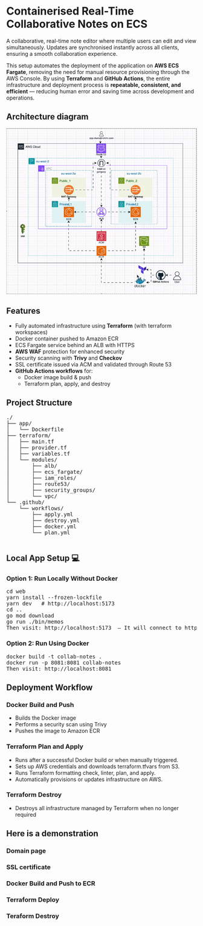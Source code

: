 # Containerised Real-Time Collaborative Notes on ECS

A collaborative, real-time note editor where multiple users can edit and view simultaneously.
Updates are synchronised instantly across all clients, ensuring a smooth collaboration experience.

This setup automates the deployment of the application on **AWS ECS Fargate**, removing the need for manual resource provisioning through the AWS Console. By using **Terraform** and **GitHub Actions**, the entire infrastructure and deployment process is **repeatable, consistent, and efficient** — reducing human error and saving time across development and operations.


##  Architecture diagram
<p align="center">
  <img src="images/arcitechture-diagram.gif" alt="architechtural diagram" style="width:700px"/>
</p>

##  Features
- Fully automated infrastructure using **Terraform** (with terraform workspaces)  
- Docker container pushed to Amazon ECR
- ECS Fargate service behind an ALB with HTTPS
- **AWS WAF** protection for enhanced security  
- Security scanning with **Trivy** and **Checkov** 
- SSL certificate issued via ACM and validated through Route 53
- **GitHub Actions workflows** for:  
  - Docker image build & push  
  - Terraform plan, apply, and destroy  


## Project Structure
<pre>
./
├── app/
│   └── Dockerfile
├── terraform/
│   ├── main.tf
│   ├── provider.tf
│   ├── variables.tf
│   └── modules/
│       ├── alb/
│       ├── ecs_fargate/
│       ├── iam_roles/
│       ├── route53/
│       ├── security_groups/
│       └── vpc/
└── .github/
    └── workflows/
        ├── apply.yml
        ├── destroy.yml
        ├── docker.yml
        └── plan.yml

</pre>

## Local App Setup 💻
### Option 1: Run Locally Without Docker
<pre>
cd web
yarn install --frozen-lockfile
yarn dev   # http://localhost:5173
cd ..
go mod download
go run ./bin/memos  
Then visit: http://localhost:5173  — It will connect to http://localhost:8081 (backend).
</pre>  
### Option 2: Run Using Docker
<pre>
docker build -t collab-notes .
docker run -p 8081:8081 collab-notes
Then visit: http://localhost:8081 
</pre>
## Deployment Workflow
### Docker Build and Push
- Builds the Docker image
- Performs a security scan using Trivy
- Pushes the image to Amazon ECR

### Terraform Plan and Apply
- Runs after a successful Docker build or when manually triggered.
- Sets up AWS credentials and downloads terraform.tfvars from S3.
- Runs Terraform formatting check, linter, plan, and apply.
- Automatically provisions or updates infrastructure on AWS.

### Terraform Destroy
- Destroys all infrastructure managed by Terraform when no longer required

## Here is a demonstration

### Domain page
<!-- <p align="center">
  <img src="images/Front-end.png" alt="architechtural diagram" style="width:800px"/>
</p> -->

### SSL certificate
<!-- <p align="center">
  <img src="images/ssl-certificate.png" alt="architechtural diagram" style="width:800px"/>
</p> -->

### Docker Build and Push to ECR
<!-- <p align="center">
  <img src="images/build-image.png" alt="architechtural diagram" style="width:800px"/>
</p> -->

### Terraform Deploy
<!-- <p align="center">
  <img src="images/planandapply.png" alt="architechtural diagram" style="width:800px"/>
</p> -->

### Teraform Destroy
<!-- <p align="center">
  <img src="images/terraform-destroy.png" alt="architechtural diagram" style="width:800px"/>
</p> -->